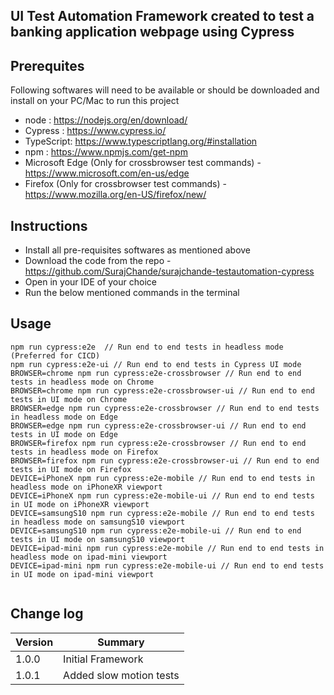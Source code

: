 ## UI Test Automation Framework created to test a banking application webpage using Cypress

## Prerequites 

Following softwares will need to be available or should be downloaded and install on your PC/Mac to run this project 

- node :  https://nodejs.org/en/download/
- Cypress : https://www.cypress.io/
- TypeScript: https://www.typescriptlang.org/#installation
- npm : https://www.npmjs.com/get-npm
- Microsoft Edge (Only for crossbrowser test commands) - https://www.microsoft.com/en-us/edge
- Firefox (Only for crossbrowser test commands) - https://www.mozilla.org/en-US/firefox/new/

## Instructions 

- Install all pre-requisites softwares as mentioned above
- Download the code from the repo - https://github.com/SurajChande/surajchande-testautomation-cypress
- Open in your IDE of your choice 
- Run the below mentioned commands in the terminal

## Usage

```
npm run cypress:e2e  // Run end to end tests in headless mode (Preferred for CICD)
npm run cypress:e2e-ui // Run end to end tests in Cypress UI mode
BROWSER=chrome npm run cypress:e2e-crossbrowser // Run end to end tests in headless mode on Chrome
BROWSER=chrome npm run cypress:e2e-crossbrowser-ui // Run end to end tests in UI mode on Chrome
BROWSER=edge npm run cypress:e2e-crossbrowser // Run end to end tests in headless mode on Edge
BROWSER=edge npm run cypress:e2e-crossbrowser-ui // Run end to end tests in UI mode on Edge
BROWSER=firefox npm run cypress:e2e-crossbrowser // Run end to end tests in headless mode on Firefox
BROWSER=firefox npm run cypress:e2e-crossbrowser-ui // Run end to end tests in UI mode on Firefox
DEVICE=iPhoneX npm run cypress:e2e-mobile // Run end to end tests in headless mode on iPhoneXR viewport
DEVICE=iPhoneX npm run cypress:e2e-mobile-ui // Run end to end tests in UI mode on iPhoneXR viewport
DEVICE=samsungS10 npm run cypress:e2e-mobile // Run end to end tests in headless mode on samsungS10 viewport
DEVICE=samsungS10 npm run cypress:e2e-mobile-ui // Run end to end tests in UI mode on samsungS10 viewport
DEVICE=ipad-mini npm run cypress:e2e-mobile // Run end to end tests in headless mode on ipad-mini viewport
DEVICE=ipad-mini npm run cypress:e2e-mobile-ui // Run end to end tests in UI mode on ipad-mini viewport
    
```

## Change log

| Version | Summary                      |
| ------- | -----------------------------|
| 1.0.0   | Initial Framework            |
| 1.0.1   | Added slow motion tests      |
